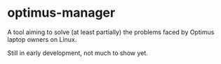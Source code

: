 # optimus-manager #

A tool aiming to solve (at least partially) the problems faced by Optimus laptop owners on Linux.

Still in early development, not much to show yet. 
